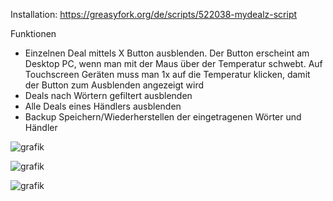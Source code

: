 Installation: https://greasyfork.org/de/scripts/522038-mydealz-script

Funktionen
- Einzelnen Deal mittels X Button ausblenden. Der Button erscheint am Desktop PC, wenn man mit der Maus über der Temperatur schwebt. Auf Touchscreen Geräten muss man 1x auf die Temperatur klicken, damit der Button zum Ausblenden angezeigt wird
- Deals nach Wörtern gefiltert ausblenden
- Alle Deals eines Händlers ausblenden
- Backup Speichern/Wiederherstellen der eingetragenen Wörter und Händler
  
![grafik](https://github.com/user-attachments/assets/865d5adb-06e6-42a8-bcb5-8c20a56d24c6)

![grafik](https://github.com/user-attachments/assets/35dc5379-4e42-4bf8-9c6c-2af862e84428)

![grafik](https://github.com/user-attachments/assets/477abafe-6d4d-4069-9548-ec41081b2e0f)
